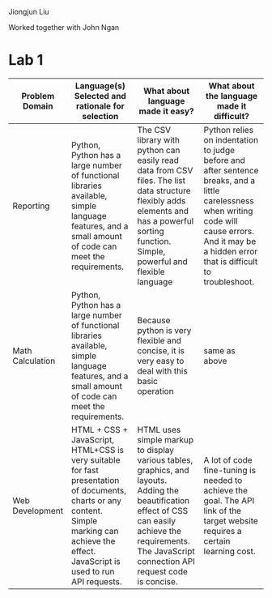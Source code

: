 Jiongjun Liu

Worked together with John Ngan

# Lab 1

| Problem Domain |	Language(s) Selected and rationale for selection |	What about language made it easy? |	What about the language made it difficult? |
| --- | --- | --- | --- |
| Reporting |	Python, Python has a large number of functional libraries available, simple language features, and a small amount of code can meet the requirements. |	The CSV library with python can easily read data from CSV files. The list data structure flexibly adds elements and has a powerful sorting function. Simple, powerful and flexible language |	Python relies on indentation to judge before and after sentence breaks, and a little carelessness when writing code will cause errors. And it may be a hidden error that is difficult to troubleshoot. | 
| Math Calculation |	Python, Python has a large number of functional libraries available, simple language features, and a small amount of code can meet the requirements. |	Because python is very flexible and concise, it is very easy to deal with this basic operation |	same as above |
| Web Development |	HTML + CSS + JavaScript, HTML+CSS is very suitable for fast presentation of documents, charts or any content. Simple marking can achieve the effect. JavaScript is used to run API requests. |	HTML uses simple markup to display various tables, graphics, and layouts. Adding the beautification effect of CSS can easily achieve the requirements. The JavaScript connection API request code is concise. |	A lot of code fine-tuning is needed to achieve the goal. The API link of the target website requires a certain learning cost. |
